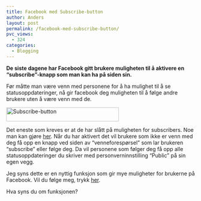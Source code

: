 ```yaml
---
title: Facebook med Subscribe-button
author: Anders
layout: post
permalink: /facebook-med-subscribe-button/
pvc_views:
  - 324
categories:
  - Blogging
---
```

**De siste dagene har Facebook gitt brukere muligheten til å aktivere en &#8220;subscribe&#8221;-knapp som man kan ha på siden sin.**

Før måtte man være venn med personene for å ha mulighet til å se statusoppdateringer, nå gir facebook deg muligheten til å følge andre brukere uten å være venn med de.

[<img class="alignnone size-medium wp-image-216" title="subscribe" src="http://andeers.com/wordpress/wp-content/uploads/2011/09/Skjermbilde-2011-09-15-kl.-14.46.06-300x37.png" alt="Subscribe-button" width="300" height="37" />][1]

Det eneste som kreves er at de har slått på muligheten for subscribers. Noe man kan gjøre [her][2]. Når du har aktivert det vil brukere som ikke er venn med deg få opp en knapp ved siden av &#8220;venneforespørsel&#8221; som lar brukeren &#8220;subscribe&#8221; eller følge deg. Da vil personene som følger deg få opp alle statusoppdateringer du skriver med personverninnstilling &#8220;Public&#8221; på sin egen vegg.

Jeg syns dette er en nyttig funksjon som gir mye muligheter for brukerne på Facebook. Vil du følge meg, trykk [her][3].

Hva syns du om funksjonen?

 [1]: /wp-content/uploads/2011/09/Skjermbilde-2011-09-15-kl.-14.46.06.png
 [2]: http://www.facebook.com/about/subscribe "Subscribe"
 [3]: http://www.facebook.com/andeersg "Anders"